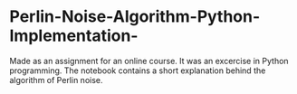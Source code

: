 # Perlin-Noise-Algorithm-Python-Implementation-
Made as an assignment for an online course. It was an excercise in Python programming. The notebook contains a short explanation behind the algorithm of Perlin noise.
